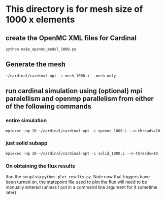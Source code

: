 # This directory is for mesh size of 1000 x elements
## create the OpenMC XML files for Cardinal
`python make_openmc_model_1000.py`
## Generate the mesh
`~/cardinal/cardinal-opt -i mesh_1000.i --mesh-only`
## run cardinal simulation using (optional) mpi paralellism and openmp parallelism from either of the following commands
### entire simulation
`mpiexec -np 20 ~/cardinal/cardinal-opt -i openmc_1000.i --n-threads=10`
### just solid subapp
`mpiexec -np 20 ~/cardinal/cardinal-opt -i solid_1000.i --n-threads=10`

### On obtaining the flux results
Run the script via `python plot_results.py`. Note now that triggers have been turned on, the statepoint file used to plot the flux will need to be manually entered (unless I put in a command line argument for it sometime later)